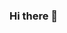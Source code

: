 ### Hi there 👋

<!--
Hi. I am a current freshman at the University of Waterloo, studying Math. I am currently working with web technologies, and open to working and learning about various tech stacks.

Here are some ideas to get you started:

- 🔭 I’m currently working on Web Apps
- 🌱 I’m currently learning React
- 👯 I’m looking to collaborate on building various projects at hackathons.
- 🤔 I’m looking for help with beginning with open source development.
- 💬 Ask me about Anything.
- 📫 How to reach me: v59shah@uwaterloo.ca
- 😄 Pronouns: He/Him
- ⚡ Fun fact: I love cars!
-->
